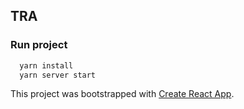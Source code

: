 ## TRA

### Run project

```bash
  yarn install
  yarn server start
```

This project was bootstrapped with [Create React App](https://github.com/facebook/create-react-app).
